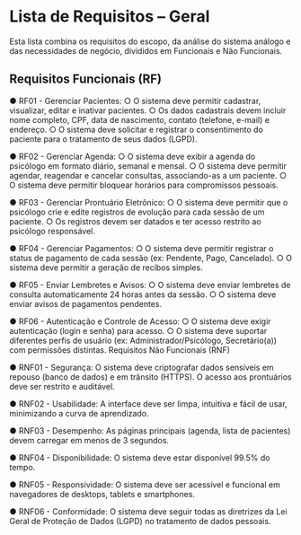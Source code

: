 # Lista de Requisitos – Geral

Esta lista combina os requisitos do escopo, da análise do sistema análogo e das necessidades de negócio, divididos em Funcionais e Não Funcionais.

## Requisitos Funcionais (RF)

●	RF01 - Gerenciar Pacientes:
○	O sistema deve permitir cadastrar, visualizar, editar e inativar pacientes.
○	Os dados cadastrais devem incluir nome completo, CPF, data de nascimento, contato (telefone, e-mail) e endereço.
○	O sistema deve solicitar e registrar o consentimento do paciente para o tratamento de seus dados (LGPD).

●	RF02 - Gerenciar Agenda:
○	O sistema deve exibir a agenda do psicólogo em formato diário, semanal e mensal.
○	O sistema deve permitir agendar, reagendar e cancelar consultas, associando-as a um paciente.
○	O sistema deve permitir bloquear horários para compromissos pessoais.

●	RF03 - Gerenciar Prontuário Eletrônico:
○	O sistema deve permitir que o psicólogo crie e edite registros de evolução para cada sessão de um paciente.
○	Os registros devem ser datados e ter acesso restrito ao psicólogo responsável.

●	RF04 - Gerenciar Pagamentos:
○	O sistema deve permitir registrar o status de pagamento de cada sessão (ex: Pendente, Pago, Cancelado).
○	O sistema deve permitir a geração de recibos simples.

●	RF05 - Enviar Lembretes e Avisos:
○	O sistema deve enviar lembretes de consulta automaticamente 24 horas antes da sessão.
○	O sistema deve enviar avisos de pagamentos pendentes.

●	RF06 - Autenticação e Controle de Acesso:
○	O sistema deve exigir autenticação (login e senha) para acesso.
○	O sistema deve suportar diferentes perfis de usuário (ex: Administrador/Psicólogo, Secretário(a)) com permissões distintas.
Requisitos Não Funcionais (RNF)

●	RNF01 - Segurança: O sistema deve criptografar dados sensíveis em repouso (banco de dados) e em trânsito (HTTPS). O acesso aos prontuários deve ser restrito e auditável.

●	RNF02 - Usabilidade: A interface deve ser limpa, intuitiva e fácil de usar, minimizando a curva de aprendizado.

●	RNF03 - Desempenho: As páginas principais (agenda, lista de pacientes) devem carregar em menos de 3 segundos.

●	RNF04 - Disponibilidade: O sistema deve estar disponível 99.5% do tempo.

●	RNF05 - Responsividade: O sistema deve ser acessível e funcional em navegadores de desktops, tablets e smartphones.

●	RNF06 - Conformidade: O sistema deve seguir todas as diretrizes da Lei Geral de Proteção de Dados (LGPD) no tratamento de dados pessoais.


